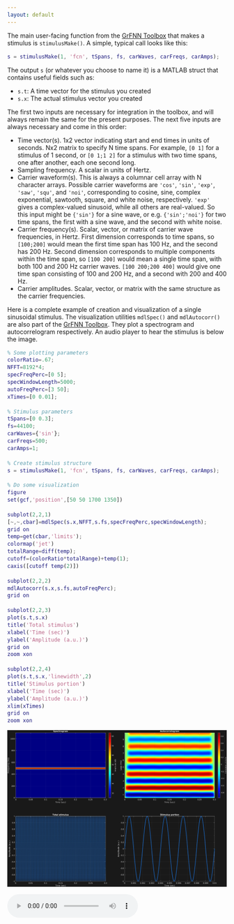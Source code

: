 ```yaml
---
layout: default
---
```

The main user-facing function from the [GrFNN Toolbox](https://github.com/musicdynamicslab/grfnntoolbox) that makes a stimulus is `stimulusMake()`. A simple, typical call looks like this:
```matlab
s = stimulusMake(1, 'fcn', tSpans, fs, carWaves, carFreqs, carAmps);
```

The output `s` (or whatever you choose to name it) is a MATLAB struct that contains useful fields such as:
- `s.t`: A time vector for the stimulus you created
- `s.x`: The actual stimulus vector you created

The first two inputs are necessary for integration in the toolbox, and will always remain the same for the present purposes. The next five inputs are always necessary and come in this order:
- Time vector(s). 1x2 vector indicating start and end times in units of seconds. Nx2 matrix to specify N time spans. For example, `[0 1]` for a stimulus of 1 second, or `[0 1;1 2]` for a stimulus with two time spans, one after another, each one second long.
- Sampling frequency. A scalar in units of Hertz.
- Carrier waveform(s). This is always a columnar cell array with N character arrays. Possible carrier waveforms are `'cos'`, `'sin'`, `'exp'`, `'saw'`, `'squ'`, and `'noi'`, corresponding to cosine, sine, complex exponential, sawtooth, square, and white noise, respectively. `'exp'` gives a complex-valued sinusoid, while all others are real-valued. So this input might be `{'sin'}` for a sine wave, or e.g. `{'sin';'noi'}` for two time spans, the first with a sine wave, and the second with white noise.
- Carrier frequency(s). Scalar, vector, or matrix of carrier wave frequencies, in Hertz. First dimension corresponds to time spans, so `[100;200]` would mean the first time span has 100 Hz, and the second has 200 Hz. Second dimension corresponds to multiple components within the time span, so `[100 200]` would mean a single time span, with both 100 and 200 Hz carrier waves. `[100 200;200 400]` would give one time span consisting of 100 and 200 Hz, and a second with 200 and 400 Hz.
- Carrier amplitudes. Scalar, vector, or matrix with the same structure as the carrier frequencies. 

Here is a complete example of creation and visualization of a single sinusoidal stimulus. The visualization utilities `mdlSpec()` and `mdlAutocorr()` are also part of the [GrFNN Toolbox](https://github.com/musicdynamicslab/grfnntoolbox). They plot a spectrogram and autocorrelogram respectively. An audio player to hear the stimulus is below the image.

```matlab
% Some plotting parameters
colorRatio=.67;
NFFT=8192*4;
specFreqPerc=[0 5];
specWindowLength=5000;
autoFreqPerc=[3 50];
xTimes=[0 0.01];

% Stimulus parameters
tSpans=[0 0.3];
fs=44100;
carWaves={'sin'};
carFreqs=500;
carAmps=1;

% Create stimulus structure
s = stimulusMake(1, 'fcn', tSpans, fs, carWaves, carFreqs, carAmps);

% Do some visualization
figure
set(gcf,'position',[50 50 1700 1350])

subplot(2,2,1)
[~,~,cbar]=mdlSpec(s.x,NFFT,s.fs,specFreqPerc,specWindowLength);
grid on
temp=get(cbar,'limits');
colormap('jet')
totalRange=diff(temp);
cutoff=(colorRatio*totalRange)+temp(1);
caxis([cutoff temp(2)])

subplot(2,2,2)
mdlAutocorr(s.x,s.fs,autoFreqPerc);
grid on

subplot(2,2,3)
plot(s.t,s.x)
title('Total stimulus')
xlabel('Time (sec)')
ylabel('Amplitude (a.u.)')
grid on
zoom xon

subplot(2,2,4)
plot(s.t,s.x,'linewidth',2)
title('Stimulus portion')
xlabel('Time (sec)')
ylabel('Amplitude (a.u.)')
xlim(xTimes)
grid on
zoom xon
```

![](pics/basicSin.png)

![](sounds/basicSin.mp3)
